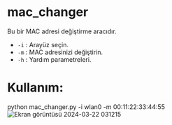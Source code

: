 # mac_changer
Bu bir MAC adresi değiştirme aracıdır.

- `-i` : Arayüz seçin.
- `-m` : MAC adresinizi değiştirin.
- `-h` : Yardım parametreleri.
# Kullanım:
python mac_changer.py -i wlan0 -m 00:11:22:33:44:55
![Ekran görüntüsü 2024-03-22 031215](https://github.com/azatdicle/mac_changer/assets/75863129/16a23f7b-0da0-4011-a29e-850592e1a9b2)
